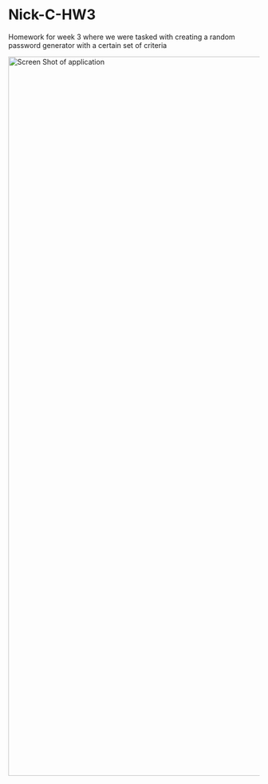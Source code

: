 # Nick-C-HW3
Homework for week 3 where we were tasked with creating a random password generator with a certain set of criteria



<img width="1440" alt="Screen Shot of application" src="https://github.com/NickCamacho15/Nick-C-HW3/assets/118080701/46e479e9-7d41-409a-b9f1-1abbc324258e">


